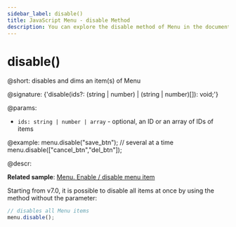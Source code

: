 ```yaml
---
sidebar_label: disable()
title: JavaScript Menu - disable Method 
description: You can explore the disable method of Menu in the documentation of the DHTMLX JavaScript UI library. Browse developer guides and API reference, try out code examples and live demos, and download a free 30-day evaluation version of DHTMLX Suite.
---
```


# disable()

@short: disables and dims an item(s) of Menu

@signature: {'disable(ids?: (string | number) | (string | number)[]): void;'}

@params:
- `ids: string | number | array` - optional, an ID or an array of IDs of items

@example:
menu.disable("save_btn");
// several at a time
menu.disable(["cancel_btn","del_btn"]);

@descr:

**Related sample**: [Menu. Enable / disable menu item](https://snippet.dhtmlx.com/zuoam7r7)

Starting from v7.0, it is possible to disable all items at once by using the method without the parameter:

~~~js
// disables all Menu items
menu.disable();
~~~
